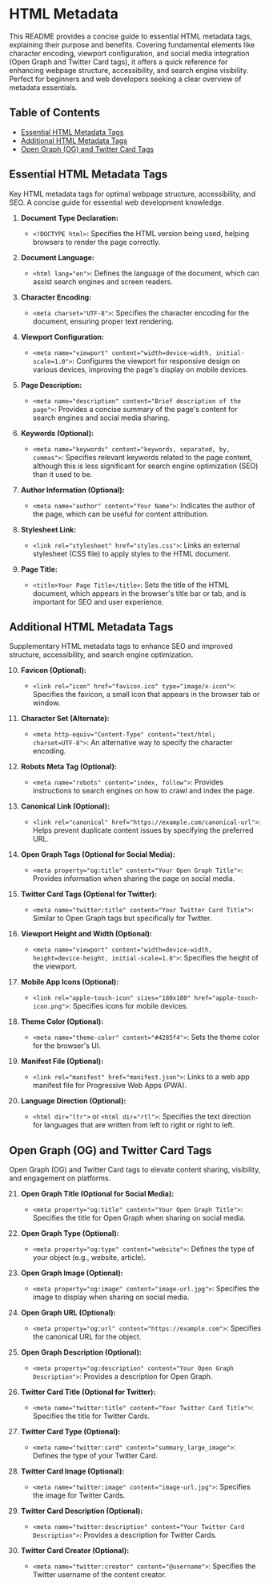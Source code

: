 # HTML Metadata
This README provides a concise guide to essential HTML metadata tags, explaining their purpose and benefits. 
Covering fundamental elements like character encoding, viewport configuration, and social media integration (Open Graph and Twitter Card tags), it offers a quick reference for enhancing webpage structure, accessibility, and search engine visibility. Perfect for beginners and web developers seeking a clear overview of metadata essentials.

## Table of Contents
- [Essential HTML Metadata Tags](#essential-html-metadata-tags)
- [Additional HTML Metadata Tags](#additional-html-metadata-tags)
- [Open Graph (OG) and Twitter Card Tags](#open-graph-og-and-twitter-card-tags)

## Essential HTML Metadata Tags
Key HTML metadata tags for optimal webpage structure, accessibility, and SEO. A concise guide for essential web development knowledge.

1. **Document Type Declaration:**
   - `<!DOCTYPE html>`: Specifies the HTML version being used, helping browsers to render the page correctly.

2. **Document Language:**
   - `<html lang="en">`: Defines the language of the document, which can assist search engines and screen readers.

3. **Character Encoding:**
   - `<meta charset="UTF-8">`: Specifies the character encoding for the document, ensuring proper text rendering.

4. **Viewport Configuration:**
   - `<meta name="viewport" content="width=device-width, initial-scale=1.0">`: Configures the viewport for responsive design on various devices, improving the page's display on mobile devices.

5. **Page Description:**
   - `<meta name="description" content="Brief description of the page">`: Provides a concise summary of the page's content for search engines and social media sharing.

6. **Keywords (Optional):**
   - `<meta name="keywords" content="keywords, separated, by, commas">`: Specifies relevant keywords related to the page content, although this is less significant for search engine optimization (SEO) than it used to be.

7. **Author Information (Optional):**
   - `<meta name="author" content="Your Name">`: Indicates the author of the page, which can be useful for content attribution.

8. **Stylesheet Link:**
   - `<link rel="stylesheet" href="styles.css">`: Links an external stylesheet (CSS file) to apply styles to the HTML document.

9. **Page Title:**
   - `<title>Your Page Title</title>`: Sets the title of the HTML document, which appears in the browser's title bar or tab, and is important for SEO and user experience.

## Additional HTML Metadata Tags
 Supplementary HTML metadata tags to enhance SEO and improved structure, accessibility, and search engine optimization.
 
10. **Favicon (Optional):**
    - `<link rel="icon" href="favicon.ico" type="image/x-icon">`: Specifies the favicon, a small icon that appears in the browser tab or window.

11. **Character Set (Alternate):**
    - `<meta http-equiv="Content-Type" content="text/html; charset=UTF-8">`: An alternative way to specify the character encoding.

12. **Robots Meta Tag (Optional):**
    - `<meta name="robots" content="index, follow">`: Provides instructions to search engines on how to crawl and index the page.

13. **Canonical Link (Optional):**
    - `<link rel="canonical" href="https://example.com/canonical-url">`: Helps prevent duplicate content issues by specifying the preferred URL.

14. **Open Graph Tags (Optional for Social Media):**
    - `<meta property="og:title" content="Your Open Graph Title">`: Provides information when sharing the page on social media.

15. **Twitter Card Tags (Optional for Twitter):**
    - `<meta name="twitter:title" content="Your Twitter Card Title">`: Similar to Open Graph tags but specifically for Twitter.

16. **Viewport Height and Width (Optional):**
    - `<meta name="viewport" content="width=device-width, height=device-height, initial-scale=1.0">`: Specifies the height of the viewport.

17. **Mobile App Icons (Optional):**
    - `<link rel="apple-touch-icon" sizes="180x180" href="apple-touch-icon.png">`: Specifies icons for mobile devices.

18. **Theme Color (Optional):**
    - `<meta name="theme-color" content="#4285f4">`: Sets the theme color for the browser's UI.

19. **Manifest File (Optional):**
    - `<link rel="manifest" href="manifest.json">`: Links to a web app manifest file for Progressive Web Apps (PWA).

20. **Language Direction (Optional):**
    - `<html dir="ltr">` or `<html dir="rtl">`: Specifies the text direction for languages that are written from left to right or right to left.

## Open Graph (OG) and Twitter Card Tags
Open Graph (OG) and Twitter Card tags to elevate content sharing, visibility, and engagement on platforms.

21. **Open Graph Title (Optional for Social Media):**
    - `<meta property="og:title" content="Your Open Graph Title">`: Specifies the title for Open Graph when sharing on social media.

22. **Open Graph Type (Optional):**
    - `<meta property="og:type" content="website">`: Defines the type of your object (e.g., website, article).

23. **Open Graph Image (Optional):**
    - `<meta property="og:image" content="image-url.jpg">`: Specifies the image to display when sharing on social media.

24. **Open Graph URL (Optional):**
    - `<meta property="og:url" content="https://example.com">`: Specifies the canonical URL for the object.

25. **Open Graph Description (Optional):**
    - `<meta property="og:description" content="Your Open Graph Description">`: Provides a description for Open Graph.

26. **Twitter Card Title (Optional for Twitter):**
    - `<meta name="twitter:title" content="Your Twitter Card Title">`: Specifies the title for Twitter Cards.

27. **Twitter Card Type (Optional):**
    - `<meta name="twitter:card" content="summary_large_image">`: Defines the type of your Twitter Card.

28. **Twitter Card Image (Optional):**
    - `<meta name="twitter:image" content="image-url.jpg">`: Specifies the image for Twitter Cards.

29. **Twitter Card Description (Optional):**
    - `<meta name="twitter:description" content="Your Twitter Card Description">`: Provides a description for Twitter Cards.

30. **Twitter Card Creator (Optional):**
    - `<meta name="twitter:creator" content="@username">`: Specifies the Twitter username of the content creator.

